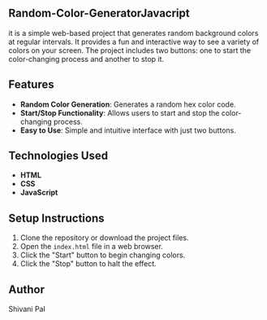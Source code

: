 ## Random-Color-GeneratorJavacript
it is a simple web-based project that generates random background colors at regular intervals. It provides a fun and interactive way to see a variety of colors on your screen. The project includes two buttons: one to start the color-changing process and another to stop it.

## Features

- **Random Color Generation**: Generates a random hex color code.
- **Start/Stop Functionality**: Allows users to start and stop the color-changing process.
- **Easy to Use**: Simple and intuitive interface with just two buttons.

## Technologies Used

- **HTML**
- **CSS**
- **JavaScript**

## Setup Instructions

1. Clone the repository or download the project files.
2. Open the `index.html` file in a web browser.
3. Click the "Start" button to begin changing colors.
4. Click the "Stop" button to halt the effect.


## Author

Shivani Pal


